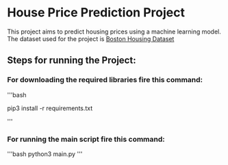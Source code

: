 # House Price Prediction Project

This project aims to predict housing prices using a machine learning model. The dataset used for the project is [Boston Housing Dataset](https://github.com/REDFLAG-bugs/Predict-Housing-Price/blob/main/Datasets/Boston_Housing_Dataset.csv)
## Steps for running the Project:

### For downloading the required libraries fire this command:

'''bash

pip3 install -r requirements.txt

'''
### For running the main script fire this command:

'''bash
python3 main.py
'''


